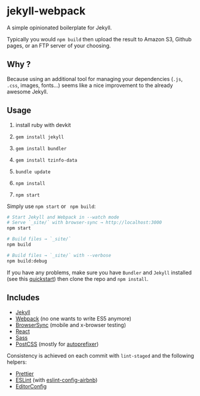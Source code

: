 # jekyll-webpack

A simple opinionated boilerplate for Jekyll.

Typically you would `npm build` then upload the result to Amazon S3, Github pages, or an FTP server of your choosing.

## Why ?

Because using an additional tool for managing your dependencies (`.js`, `.css`, images, fonts...) seems like a nice improvement to the already awesome Jekyll.

## Usage

1. install ruby with devkit

2. `gem install jekyll`

3. `gem install bundler`

4. `gem install tzinfo-data`

5. `bundle update`

6. `npm install`

7. `npm start`

Simply use `npm start` or ` npm build`:

```sh
# Start Jekyll and Webpack in --watch mode
# Serve `_site/` with browser-sync → http://localhost:3000
npm start

# Build files → `_site/`
npm build

# Build files → `_site/` with --verbose
npm build:debug
```

If you have any problems, make sure you have `Bundler` and `Jekyll` installed (see this [quickstart](https://jekyllrb.com/docs/quickstart/)) then clone the repo and `npm install`.

## Includes

* [Jekyll](https://jekyllrb.com/)
* [Webpack](https://webpack.js.org/) (no one wants to write ES5 anymore)
* [BrowserSync](https://www.browsersync.io/) (mobile and x-browser testing)
* [React](https://reactjs.org/)
* [Sass](http://sass-lang.com/)
* [PostCSS](https://github.com/postcss/postcss) (mostly for [autoprefixer](https://github.com/postcss/autoprefixer))

Consistency is achieved on each commit with `lint-staged` and the following helpers:
* [Prettier](https://github.com/prettier/prettier)
* [ESLint](https://eslint.org/) (with [eslint-config-airbnb](https://www.npmjs.com/package/eslint-config-airbnb))
* [EditorConfig](http://editorconfig.org/)
